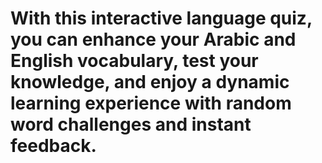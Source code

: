 # With this interactive language quiz, you can enhance your Arabic and English vocabulary, test your knowledge, and enjoy a dynamic learning experience with random word challenges and instant feedback.
